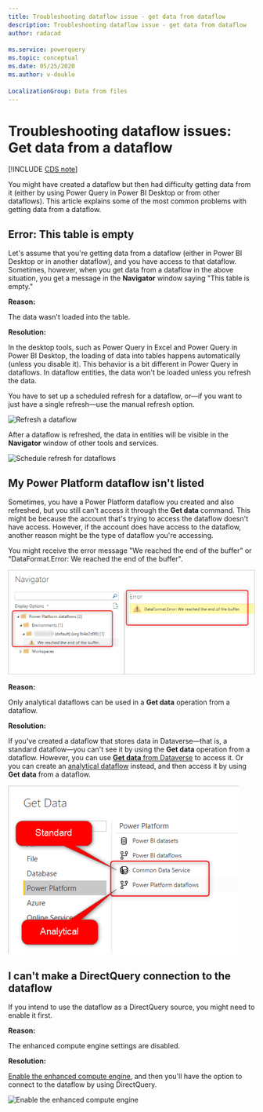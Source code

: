 ```yaml
---
title: Troubleshooting dataflow issue - get data from dataflow
description: Troubleshooting dataflow issue - get data from dataflow
author: radacad

ms.service: powerquery
ms.topic: conceptual
ms.date: 05/25/2020
ms.author: v-douklo

LocalizationGroup: Data from files
---
```


# Troubleshooting dataflow issues: Get data from a dataflow

[!INCLUDE [CDS note](../includes/cc-data-platform-banner.md)]

You might have created a dataflow but then had difficulty getting data from it (either by using Power Query in Power BI Desktop or from other dataflows). This article explains some of the most common problems with getting data from a dataflow.

## Error: This table is empty

Let's assume that you're getting data from a dataflow (either in Power BI Desktop or in another dataflow), and you have access to that dataflow. Sometimes, however, when you get data from a dataflow in the above situation, you get a message in the **Navigator** window saying "This table is empty."

**Reason:**

The data wasn't loaded into the table.

**Resolution:**

In the desktop tools, such as Power Query in Excel and Power Query in Power BI Desktop, the loading of data into tables happens automatically (unless you disable it). This behavior is a bit different in Power Query in dataflows. In dataflow entities, the data won't be loaded unless you refresh the data.

You have to set up a scheduled refresh for a dataflow, or&mdash;if you want to just have a single refresh&mdash;use the manual refresh option.

![Refresh a dataflow](https://docs.microsoft.com/power-bi/transform-model/media/service-dataflows-create-use/dataflows-create-use_13.png)

After a dataflow is refreshed, the data in entities will be visible in the **Navigator**<!--Is it literally going to be named "Navigator"? If not, should just be "...the data in entities will be visible in other tools and services." --> window of other tools and services.

![Schedule refresh for dataflows](https://docs.microsoft.com/power-bi/transform-model/media/service-dataflows-create-use/dataflows-create-use_14.png)

## My Power Platform dataflow isn't listed

Sometimes, you have a Power Platform dataflow you created and also refreshed, but you still can't access it through the **Get data** command. This might be because the account that's trying to access the dataflow doesn't have access.<!--Edit okay? There seemed to be something missing here.--> However, if the account does have access to the dataflow, another reason might be the type of dataflow you're accessing.

You might receive the error message "We reached the end of the buffer" or "DataFormat.Error: We reached the end of the buffer".

![Get data from a standard dataflow](media/StandardDataflowGetData.png)

**Reason:**

Only analytical dataflows can be used in a **Get data** operation from a dataflow<!--Edit okay?-->.

**Resolution:**

If you've created a dataflow that stores data in Dataverse&mdash;that is, a standard dataflow&mdash;you can't see it by using the **Get data** operation from a dataflow. However, you can use [**Get data** from Dataverse](https://docs.microsoft.com/powerapps/maker/common-data-service/data-platform-powerbi-connector#finding-your-dataverse-environment-url) to access it. Or you can create an [analytical dataflow](understanding-differences-between-analytical-standard-dataflows.md) instead, and then access it by using **Get data** from a dataflow.

![Get data from standard dataflow versus analytical dataflows](media/GetDataStandardAnalyticalDataflow.png)

## I can't make a DirectQuery connection to the dataflow

If you intend to use the dataflow as a DirectQuery source, you might need to enable it first.

**Reason:**

The enhanced compute engine settings are disabled.

**Resolution:**

[Enable the enhanced compute engine](https://docs.microsoft.com/power-bi/transform-model/service-dataflows-directquery), and then you'll have the option to connect to the dataflow by using DirectQuery.

![Enable the enhanced compute engine](https://docs.microsoft.com/power-bi/transform-model/media/service-dataflows-directquery/dataflows-directquery-01.png)
